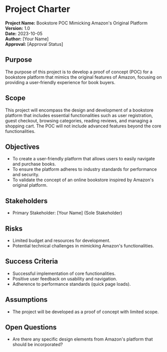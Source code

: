 # Project Charter

**Project Name:** Bookstore POC Mimicking Amazon's Original Platform  
**Version:** 1.0  
**Date:** 2023-10-05  
**Author:** [Your Name]  
**Approval:** [Approval Status]

## Purpose  
The purpose of this project is to develop a proof of concept (POC) for a bookstore platform that mimics the original features of Amazon, focusing on providing a user-friendly experience for book buyers.

## Scope  
This project will encompass the design and development of a bookstore platform that includes essential functionalities such as user registration, guest checkout, browsing categories, reading reviews, and managing a shopping cart. The POC will not include advanced features beyond the core functionalities.

## Objectives  
- To create a user-friendly platform that allows users to easily navigate and purchase books.  
- To ensure the platform adheres to industry standards for performance and security.  
- To validate the concept of an online bookstore inspired by Amazon's original platform.

## Stakeholders  
- Primary Stakeholder: [Your Name] (Sole Stakeholder)

## Risks  
- Limited budget and resources for development.  
- Potential technical challenges in mimicking Amazon's functionalities.

## Success Criteria  
- Successful implementation of core functionalities.  
- Positive user feedback on usability and navigation.  
- Adherence to performance standards (quick page loads).

## Assumptions  
- The project will be developed as a proof of concept with limited scope.

## Open Questions  
- Are there any specific design elements from Amazon's platform that should be incorporated?